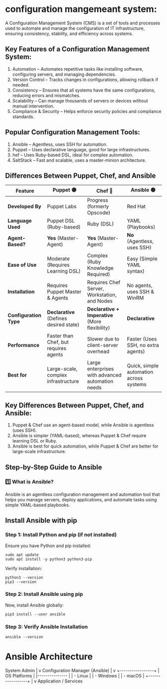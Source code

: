 # configuration mangemeant system:

A Configuration Management System (CMS) is a set of tools and processes used to automate and manage the configuration of IT infrastructure, ensuring consistency, stability, and efficiency across systems.

## Key Features of a Configuration Management System:

1. Automation – Automates repetitive tasks like installing software, configuring servers, and managing dependencies.
2. Version Control – Tracks changes in configurations, allowing rollback if needed.
3. Consistency – Ensures that all systems have the same configurations, reducing errors and mismatches.
4. Scalability – Can manage thousands of servers or devices without manual intervention.
5. Compliance & Security – Helps enforce security policies and compliance standards.

## Popular Configuration Management Tools:

1. Ansible – Agentless, uses SSH for automation.
2. Puppet – Uses declarative language, good for large infrastructures.
3. hef – Uses Ruby-based DSL, ideal for complex automation.
4. SaltStack – Fast and scalable, uses a master-minion architecture.


## Differences Between Puppet, Chef, and Ansible

| Feature           | Puppet 🟣 | Chef 🔴 | Ansible 🟢 |
|------------------|----------|--------|----------|
| **Developed By**  | Puppet Labs | Progress (formerly Opscode) | Red Hat |
| **Language Used** | Puppet DSL (Ruby-based) | Ruby (DSL) | YAML (Playbooks) |
| **Agent-Based?**  | **Yes** (Master-Agent) | **Yes** (Master-Agent) | **No** (Agentless, uses SSH) |
| **Ease of Use**   | Moderate (Requires Learning DSL) | Complex (Ruby Knowledge Required) | Easy (Simple YAML syntax) |
| **Installation**  | Requires Puppet Master & Agents | Requires Chef Server, Workstation, and Nodes | No agents, uses SSH & WinRM |
| **Configuration Type** | **Declarative** (Defines desired state) | **Declarative + Imperative** (More flexibility) | **Declarative** |
| **Performance**   | Faster than Chef, but requires agents | Slower due to client-server overhead | Faster (Uses SSH, no extra agents) |
| **Best for**      | Large-scale, complex infrastructure | Large enterprises with advanced automation needs | Quick, simple automation across systems |

## Key Differences Between Puppet, Chef, and Ansible:

1. Puppet & Chef use an agent-based model, while Ansible is agentless (uses SSH).
2. Ansible is simpler (YAML-based), whereas Puppet & Chef require learning DSL or Ruby.
3. Ansible is best for quick automation, while Puppet & Chef are better for large-scale infrastructure.

## Step-by-Step Guide to Ansible

### 1️⃣ What is Ansible?


Ansible is an agentless configuration management and automation tool that helps you manage servers, deploy applications, and automate tasks using simple YAML-based playbooks.

## Install Ansible with pip

###  Step 1: Install Python and pip (if not installed)

Ensure you have Python and pip installed:

```
sudo apt update
sudo apt install -y python3 python3-pip
```
Verify installation:

```
python3 --version
pip3 --version
```

### Step 2: Install Ansible using pip

Now, install Ansible globally:

```
pip3 install --user ansible
```
### Step 3: Verify Ansible Installation

```
ansible --version
```
# Ansible Architecture

System Admin
    |
    v
Configuration Manager (Ansible)
    |
    v
+-----------------+
|  OS Platforms  |
|--------------- |
|  - Linux      |
|  - Windows    |
|  - macOS      |
+-----------------+
    |
    v
Application / Services
